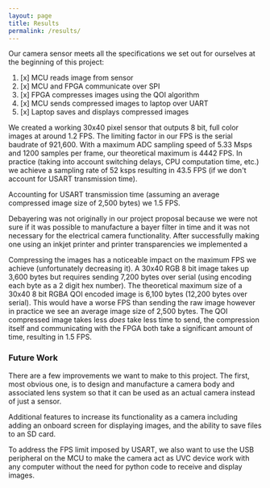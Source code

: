 ```yaml
---
layout: page
title: Results
permalink: /results/
---
```


Our camera sensor meets all the specifications we set out for ourselves at the beginning of this project:

1. [x] MCU reads image from sensor
2. [x] MCU and FPGA communicate over SPI
3. [x] FPGA compresses images using the QOI algorithm
4. [x] MCU sends compressed images to laptop over UART
5. [x] Laptop saves and displays compressed images

We created a working 30x40 pixel sensor that outputs 8 bit, full color images at around 1.2 FPS. The limiting factor in our FPS is the serial baudrate of 921,600. With a maximum ADC sampling speed of 5.33 Msps and 1200 samples per frame, our theoretical maximum is 4442 FPS. In practice (taking into account switching delays, CPU computation time, etc.) we achieve a sampling rate of 52 ksps resulting in 43.5 FPS (if we don't account for USART transmission time).

Accounting for USART transmission time (assuming an average compressed image size of 2,500 bytes) we 1.5 FPS.

<!-- 
One frame takes 23 ms = 0.023 s
There are 1200 samples per frame -> 0.0000191667 s per sample -> 52,173.822306396 samples per sec
The limit on the FPS imposed by the ADC is 43.4782608696
 -->

Debayering was not originally in our project proposal because we were not sure if it was possible to manufacture a bayer filter in time and it was not necessary for the electrical camera functionality. After successfully making one using an inkjet printer and printer transparencies we implemented a

<!-- TODO: Add quantitative info about compression (runtime, efficiency, etc.)-->

Compressing the images has a noticeable impact on the maximum FPS we achieve (unfortunately decreasing it). A 30x40 RGB 8 bit image takes up 3,600 bytes but requires sending 7,200 bytes over serial (using encoding each byte as a 2 digit hex number). The theoretical maximum size of a 30x40 8 bit RGB*A* QOI encoded image is 6,100 bytes (12,200 bytes over serial). This would have a worse FPS than sending the raw image however in practice we see an average image size of 2,500 bytes. The QOI compressed image takes less *does* take less time to send, the compression itself and communicating with the FPGA both take a significant amount of time, resulting in 1.5 FPS.


### Future Work
There are a few improvements we want to make to this project. The first, most obvious one, is to design and manufacture a camera body and associated lens system so that it can be used as an actual camera instead of just a sensor.

Additional features to increase its functionality as a camera including adding an onboard screen for displaying images, and the ability to save files to an SD card.

To address the FPS limit imposed by USART, we also want to use the USB peripheral on the MCU to make the camera act as UVC device work with any computer without the need for python code to receive and display images.